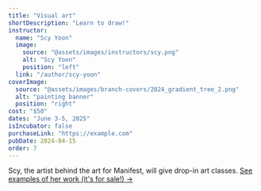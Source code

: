 ```yaml
---
title: "Visual art"
shortDescription: "Learn to draw!"
instructor:
  name: "Scy Yoon"
  image:
    source: "@assets/images/instructors/scy.png"
    alt: "Scy Yoon"
    position: "left"
  link: "/author/scy-yoon"
coverImage:
  source: "@assets/images/branch-covers/2024_gradient_tree_2.png"
  alt: "painting banner"
  position: "right"
cost: "$50"
dates: "June 3-5, 2025"
isIncubator: false
purchaseLink: "https://example.com"
pubDate: 2024-04-15
order: 7
---
```


Scy, the artist behind the art for Manifest, will give drop-in art classes. [See examples of her work (it's for sale!) →](https://scyy.fi/art/best)
